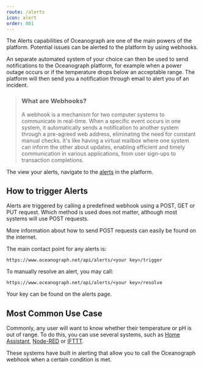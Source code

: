 ```yaml
---
route: /alerts
icon: alert
order: 801
---
```


The Alerts capabilities of Oceanograph are one of the main powers of the platform. Potential issues
can be alerted to the platform by using webhooks.

An separate automated system of your choice can then be used to send notifications to the Oceanograph platform, for
example
when a power outage occurs or if the temperature drops below an acceptable range. The platform will then send you a
notification through email to alert you of an incident.


> ### What are Webhooks?
> A webhook is a mechanism for two computer systems to communicate in real-time. When a specific event occurs in one
> system, it automatically sends a notification to another system through a pre-agreed web address, eliminating the need
> for constant manual checks. It's like having a virtual mailbox where one system can inform the other about updates,
> enabling efficient and timely communication in various applications, from user sign-ups to transaction completions.

The view your alerts, navigate to the [alerts](https://www.oceanograph.net/alerts) in the platform.

## How to trigger Alerts

Alerts are triggered by calling a predefined webhook using a POST, GET or PUT request. Which method
is used does not matter, although most systems will use POST requests.

More information about how to send POST requests can easily be found on the internet.

The main contact point for any alerts is:

```https://www.oceanograph.net/api/alerts/<your key>/trigger```

To manually resolve an alert, you may call:

```https://www.oceanograph.net/api/alerts/<your key>/resolve```

Your key can be found on the alerts page.

## Most Common Use Case

Commonly, any user will want to know whether their temperature or pH is out of range. To do this, you can use several systems,
such as [Home Assistant](https://www.home-assistant.io/), [Node-RED](https://nodered.org/) or [IFTTT](https://ifttt.com/).

These systems have built in alerting that allow you to call the Oceanograph webhook when a certain condition is met.

